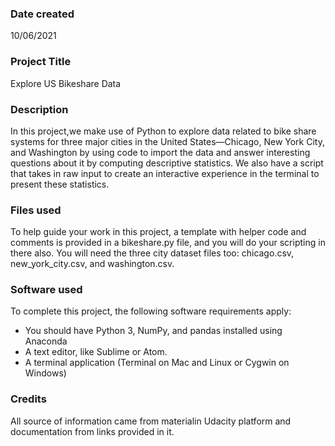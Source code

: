 ### Date created
10/06/2021

### Project Title
Explore US Bikeshare Data

### Description
In this project,we make use of Python to explore data related to bike share systems for three major cities in the United States—Chicago, New York City, and Washington by using code to import the data and answer interesting questions about it by computing descriptive statistics. We also have a script that takes in raw input to create an interactive experience in the terminal to present these statistics.

### Files used
To help guide your work in this project, a template with helper code and comments is provided in a bikeshare.py file, and you will do your scripting in there also. You will need the three city dataset files too: chicago.csv, new_york_city.csv, and washington.csv.

### Software used
To complete this project, the following software requirements apply:

- You should have Python 3, NumPy, and pandas installed using Anaconda
- A text editor, like Sublime or Atom.
- A terminal application (Terminal on Mac and Linux or Cygwin on Windows)

### Credits
All source of information came from materialin Udacity platform and documentation from links provided in it.